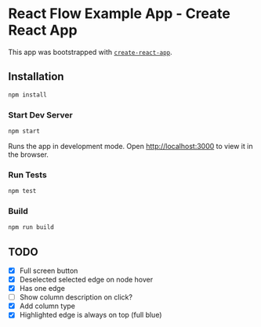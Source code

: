 # React Flow Example App - Create React App

This app was bootstrapped with [`create-react-app`](https://github.com/facebook/create-react-app).

## Installation

```sh
npm install
```

### Start Dev Server

```sh
npm start
```

Runs the app in development mode. Open [http://localhost:3000](http://localhost:3000) to view it in the browser.

### Run Tests

```sh
npm test
```

### Build

```sh
npm run build
```

## TODO

- [x] Full screen button
- [x] Deselected selected edge on node hover
- [x] Has one edge
- [ ] Show column description on click?
- [x] Add column type
- [x] Highlighted edge is always on top (full blue)
